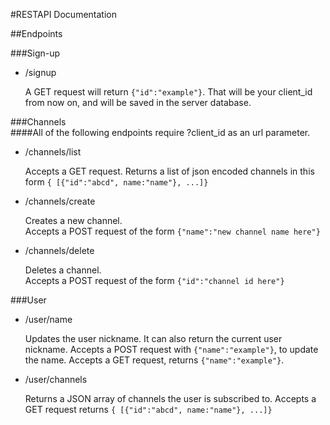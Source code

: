 #RESTAPI Documentation  

##Endpoints  

###Sign-up  

* /signup
   
   A GET request will return ```{"id":"example"}```. That will be your client_id from now on, and will be saved in the server database.


###Channels  
####All of the following endpoints require ?client_id as an url parameter.

* /channels/list

   Accepts a GET request.
   Returns a list of json encoded channels in this form ```{ [{"id":"abcd", name:"name"}, ...]}```  
  
  
* /channels/create  

   Creates a new channel.   
   Accepts a POST request of the form ```{"name":"new channel name here"}```  
  
  
* /channels/delete

   Deletes a channel.  
   Accepts a POST request of the form ```{"id":"channel id here"}```




###User

* /user/name

   Updates the user nickname. It can also return the current user nickname.
   Accepts a POST request with ```{"name":"example"}```, to update the name.
   Accepts a GET request, returns ```{"name":"example"}```.
   
* /user/channels

   Returns a JSON array of channels the user is subscribed to. 
   Accepts a GET request returns ```{ [{"id":"abcd", name:"name"}, ...]}```
   


